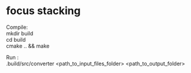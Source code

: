 # focus stacking

Compile:  
mkdir build  
cd build  
cmake .. && make   

Run :   
.build/src/converter <path_to_input_files_folder> <path_to_output_folder>
